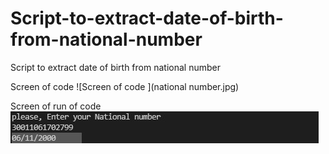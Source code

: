 # Script-to-extract-date-of-birth-from-national-number
Script to extract date of birth from national number 

Screen of code
![Screen of code ](national number.jpg)

Screen of run of code
![Screen of run of code ](Run.jpg)

